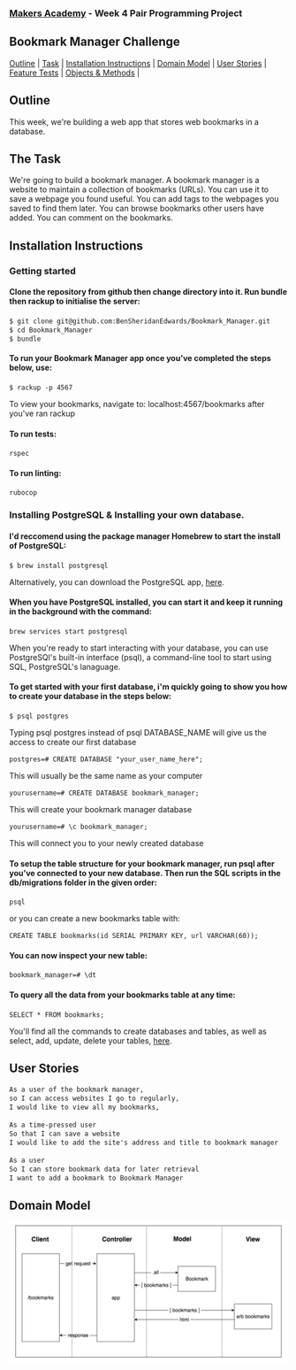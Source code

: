 
### [Makers Academy](http://www.makersacademy.com) - Week 4 Pair Programming Project

Bookmark Manager Challenge 
-

[Outline](#Outline) | [Task](#Task) | [Installation Instructions](#Installation) | [Domain Model](#Domain_Model) | [User Stories](#Story) | [Feature Tests](#Feature_Tests) | [Objects & Methods](#Methods) |


## <a name="Outline">Outline</a>
 
This week, we're building a web app that stores web bookmarks in a database.

## <a name="Task">The Task</a>

We're going to build a bookmark manager. A bookmark manager is a website to maintain a collection of bookmarks (URLs). You can use it to save a webpage you found useful. You can add tags to the webpages you saved to find them later. You can browse bookmarks other users have added. You can comment on the bookmarks.

## <a name="Installation">Installation Instructions</a>

### Getting started

#### Clone the repository from github then change directory into it. Run bundle then rackup to initialise the server:

```
$ git clone git@github.com:BenSheridanEdwards/Bookmark_Manager.git
$ cd Bookmark_Manager
$ bundle
```

#### To run your Bookmark Manager app once you've completed the steps below, use: 
```
$ rackup -p 4567
```

To view your bookmarks, navigate to: localhost:4567/bookmarks after you've ran rackup

#### To run tests:
```
rspec
```

#### To run linting: 

```
rubocop
```

### Installing PostgreSQL & Installing your own database.

#### I'd reccomend using the package manager Homebrew to start the install of PostgreSQL:

```
$ brew install postgresql
```

Alternatively, you can download the PostgreSQL app, [here](https://postgresapp.com/).

#### When you have PostgreSQL installed, you can start it and keep it running in the background with the command: 

```
brew services start postgresql
```

When you're ready to start interacting with your database, you can use PostgreSQl's built-in interface (psql), a command-line tool to start using SQL, PostgreSQL's lanaguage. 

#### To get started with your first database, i'm quickly going to show you how to create your database in the steps below:

```
$ psql postgres
```
Typing psql postgres instead of psql DATABASE_NAME will give us the access to create our first database

```
postgres=# CREATE DATABASE "your_user_name_here"; 
```
This will usually be the same name as your computer

```
yourusername=# CREATE DATABASE bookmark_manager;
```
This will create your bookmark manager database

```
yourusername=# \c bookmark_manager;
```
This will connect you to your newly created database

#### To setup the table structure for your bookmark manager, run psql after you've connected to your new database. Then run the SQL scripts in the db/migrations folder in the given order:

```
psql
```
or you can create a new bookmarks table with:

```
CREATE TABLE bookmarks(id SERIAL PRIMARY KEY, url VARCHAR(60));
```

#### You can now inspect your new table:

```
bookmark_manager=# \dt
```

#### To query all the data from your bookmarks table at any time:

```
SELECT * FROM bookmarks;
```

You'll find all the commands to create databases and tables, as well as select, add, update, delete your tables, [here](http://www.postgresqltutorial.com/postgresql-cheat-sheet/).

## <a name="Story">User Stories</a>

```
As a user of the bookmark manager,
so I can access websites I go to regularly,
I would like to view all my bookmarks,

As a time-pressed user
So that I can save a website
I would like to add the site's address and title to bookmark manager

As a user
So I can store bookmark data for later retrieval
I want to add a bookmark to Bookmark Manager
```

## <a name="Domain_Model">Domain Model</a>

![Model](https://raw.githubusercontent.com/BenSheridanEdwards/Bookmark_Manager/master/Domain%20Model.png)
